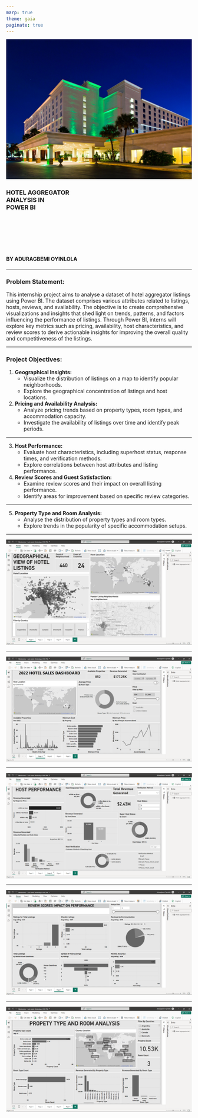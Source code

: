 ```yaml
---
marp: true
theme: gaia
paginate: true
---
```

<!-- _class: invert -->
![bg right:60%](./Images/hotel.jpeg)
### **HOTEL AGGREGATOR <br> ANALYSIS IN <br>POWER BI**
<br>
<br>
<br>
<br>
<br>

#### BY ADURAGBEMI OYINLOLA

---
<!-- _class: invert -->
### Problem Statement:

This internship project aims to analyse a dataset of hotel aggregator listings using Power BI. The dataset comprises various attributes related to listings, hosts, reviews, and availability. The objective is to create comprehensive visualizations and insights that shed light on trends, patterns, and factors influencing the performance of listings. Through Power BI, interns will explore key metrics such as pricing, availability, host characteristics, and review scores to derive actionable insights for improving the overall quality and competitiveness of the listings.

---
<!-- _class: invert -->
### Project Objectives:
1. **Geographical Insights:**
    - Visualize the distribution of listings on a map to identify popular neighborhoods.
    - Explore the geographical concentration of listings and host locations.
2. **Pricing and Availability Analysis:**
    - Analyze pricing trends based on property types, room types, and accommodation capacity.
    - Investigate the availability of listings over time and identify peak periods.

---
<!-- _class: invert -->
3. **Host Performance:**
    - Evaluate host characteristics, including superhost status, response times, and verification methods.
    - Explore correlations between host attributes and listing performance.
4. **Review Scores and Guest Satisfaction:**
    - Examine review scores and their impact on overall listing performance.
    - Identify areas for improvement based on specific review categories.

---
<!-- _class: invert -->
5. **Property Type and Room Analysis:**
    - Analyse the distribution of property types and room types.
    - Explore trends in the popularity of specific accommodation setups.

---

![bg ](./Images/pic1.png)

---
![bg ](./Images/pic2.png)

---

![bg ](./Images/pic3.png)

---

![bg ](./Images/pic4.png)

---

![bg ](./Images/pic5.png)